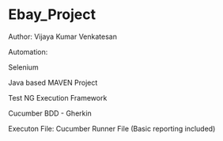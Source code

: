 # Ebay_Project

Author: Vijaya Kumar Venkatesan

Automation:

Selenium

Java based MAVEN Project

Test NG Execution Framework

Cucumber BDD - Gherkin


Executon File: Cucumber Runner File (Basic reporting included)
